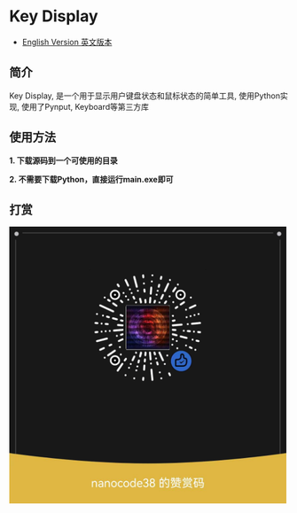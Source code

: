 # Key Display
- [English Version 英文版本](./README.md)

## 简介
Key Display, 是一个用于显示用户键盘状态和鼠标状态的简单工具, 使用Python实现, 使用了Pynput, Keyboard等第三方库

## 使用方法
**1. 下载源码到一个可使用的目录**

**2. 不需要下载Python，直接运行main.exe即可**

## 打赏

<p align="left">
<a target="blank"><img align="center" src="./images/support.png" alt="nanocode38" height="500" width="500" /></a>
<p>
</p>